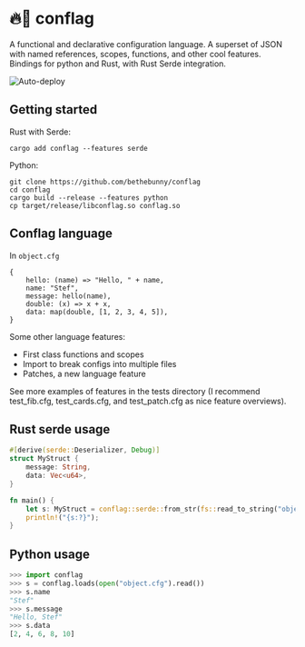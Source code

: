 # 🔥🏁 conflag
A functional and declarative configuration language. A superset of JSON with named references, scopes, functions, and other cool features. Bindings for python and Rust, with Rust Serde integration.

![Auto-deploy](https://github.com/bethebunny/conflag/actions/workflows/ci_tests.yaml/badge.svg)

## Getting started

Rust with Serde:
```
cargo add conflag --features serde
```

Python:
```
git clone https://github.com/bethebunny/conflag
cd conflag
cargo build --release --features python
cp target/release/libconflag.so conflag.so
```

## Conflag language

In `object.cfg`
```
{
    hello: (name) => "Hello, " + name,
    name: "Stef",
    message: hello(name),
    double: (x) => x + x,
    data: map(double, [1, 2, 3, 4, 5]),
}
```

Some other language features:
- First class functions and scopes
- Import to break configs into multiple files
- Patches, a new language feature

See more examples of features in the tests directory (I recommend test_fib.cfg, test_cards.cfg, and test_patch.cfg as nice feature overviews).

## Rust serde usage

```rust
#[derive(serde::Deserializer, Debug)]
struct MyStruct {
    message: String,
    data: Vec<u64>,
}

fn main() {
    let s: MyStruct = conflag::serde::from_str(fs::read_to_string("object.cfg"));
    println!("{s:?}");
}
```

## Python usage

```python
>>> import conflag
>>> s = conflag.loads(open("object.cfg").read())
>>> s.name
"Stef"
>>> s.message
"Hello, Stef"
>>> s.data
[2, 4, 6, 8, 10]
```
